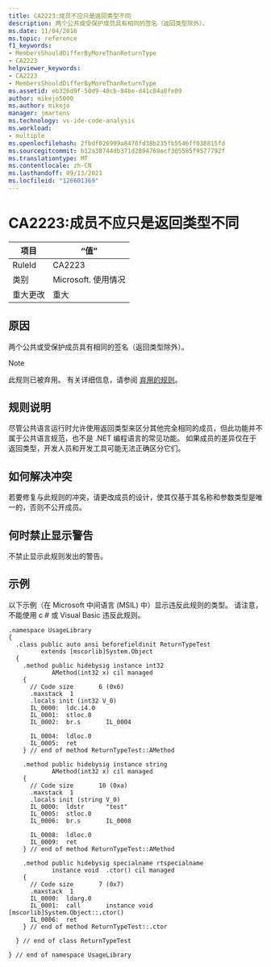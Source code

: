 ```yaml
---
title: CA2223:成员不应只是返回类型不同
description: 两个公共或受保护成员具有相同的签名（返回类型除外）。
ms.date: 11/04/2016
ms.topic: reference
f1_keywords:
- MembersShouldDifferByMoreThanReturnType
- CA2223
helpviewer_keywords:
- CA2223
- MembersShouldDifferByMoreThanReturnType
ms.assetid: eb326d9f-50d9-48cb-84be-d41c84a8fe09
author: mikejo5000
ms.author: mikejo
manager: jmartens
ms.technology: vs-ide-code-analysis
ms.workload:
- multiple
ms.openlocfilehash: 2fbdf026999a8478fd38b235fb5546ff038815fd
ms.sourcegitcommit: b12a38744db371d2894769ecf305585f9577792f
ms.translationtype: MT
ms.contentlocale: zh-CN
ms.lasthandoff: 09/13/2021
ms.locfileid: "126601369"
---
```

# <a name="ca2223-members-should-differ-by-more-than-return-type"></a>CA2223:成员不应只是返回类型不同

|项目|“值”|
|-|-|
|RuleId|CA2223|
|类别|Microsoft. 使用情况|
|重大更改|重大|

## <a name="cause"></a>原因
两个公共或受保护成员具有相同的签名（返回类型除外）。

> [!NOTE]
> 此规则已被弃用。 有关详细信息，请参阅 [弃用的规则](fxcop-unported-deprecated-rules.md)。

## <a name="rule-description"></a>规则说明
尽管公共语言运行时允许使用返回类型来区分其他完全相同的成员，但此功能并不属于公共语言规范，也不是 .NET 编程语言的常见功能。 如果成员的差异仅在于返回类型，开发人员和开发工具可能无法正确区分它们。

## <a name="how-to-fix-violations"></a>如何解决冲突
若要修复与此规则的冲突，请更改成员的设计，使其仅基于其名称和参数类型是唯一的，否则不公开成员。

## <a name="when-to-suppress-warnings"></a>何时禁止显示警告
不禁止显示此规则发出的警告。

## <a name="example"></a>示例
以下示例（在 Microsoft 中间语言 (MSIL) 中）显示违反此规则的类型。 请注意，不能使用 c # 或 Visual Basic 违反此规则。

```
.namespace UsageLibrary
{
  .class public auto ansi beforefieldinit ReturnTypeTest
         extends [mscorlib]System.Object
  {
    .method public hidebysig instance int32
            AMethod(int32 x) cil managed
    {
      // Code size       6 (0x6)
      .maxstack  1
      .locals init (int32 V_0)
      IL_0000:  ldc.i4.0
      IL_0001:  stloc.0
      IL_0002:  br.s       IL_0004

      IL_0004:  ldloc.0
      IL_0005:  ret
    } // end of method ReturnTypeTest::AMethod

    .method public hidebysig instance string
            AMethod(int32 x) cil managed
    {
      // Code size       10 (0xa)
      .maxstack  1
      .locals init (string V_0)
      IL_0000:  ldstr      "test"
      IL_0005:  stloc.0
      IL_0006:  br.s       IL_0008

      IL_0008:  ldloc.0
      IL_0009:  ret
    } // end of method ReturnTypeTest::AMethod

    .method public hidebysig specialname rtspecialname
            instance void  .ctor() cil managed
    {
      // Code size       7 (0x7)
      .maxstack  1
      IL_0000:  ldarg.0
      IL_0001:  call       instance void [mscorlib]System.Object::.ctor()
      IL_0006:  ret
    } // end of method ReturnTypeTest::.ctor

  } // end of class ReturnTypeTest

} // end of namespace UsageLibrary
```
